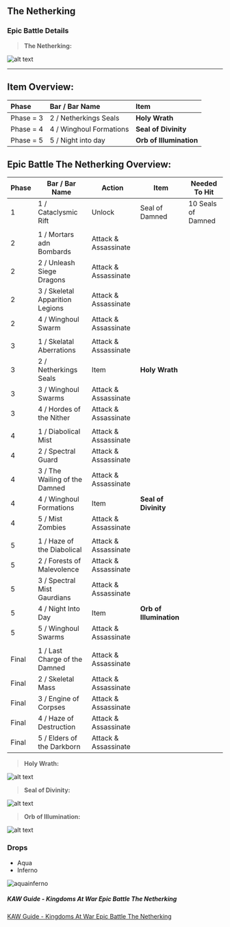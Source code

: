 
## The Netherking
### Epic Battle Details

> **The Netherking:**

![alt text][netherking]

-------------------

## Item Overview:

| Phase | Bar / Bar Name | Item |
| :--- | :--- | :--- |
| Phase = 3 | 2 / Netherkings Seals | **Holy Wrath** |
| Phase = 4 | 4 / Winghoul Formations | **Seal of Divinity** |
| Phase = 5 | 5 / Night into day | **Orb of Illumination** |

## Epic Battle The Netherking Overview:

| Phase | Bar / Bar Name | Action | Item | Needed To Hit |
| --- | --- | --- | --- | --- |
| 1 | 1 / Cataclysmic Rift | Unlock | Seal of Damned | 10 Seals of Damned |
| | | | | |
| 2 | 1 / Mortars adn Bombards | Attack & Assassinate | |
| 2 | 2 / Unleash Siege Dragons | Attack & Assassinate | |
| 2 | 3 / Skeletal Apparition Legions | Attack & Assassinate | |
| 2 | 4 / Winghoul Swarm | Attack & Assassinate | |
| | | | | |
| 3 | 1 / Skelatal Aberrations | Attack & Assassinate | |
| 3 | 2 / Netherkings Seals | Item | **Holy Wrath** |
| 3 | 3 / Winghoul Swarms | Attack & Assassinate | |
| 3 | 4 / Hordes of the Nither | Attack & Assassinate | |
| | | | | |
| 4 | 1 / Diabolical Mist | Attack & Assassinate | |
| 4 | 2 / Spectral Guard | Attack & Assassinate | |
| 4 | 3 / The Wailing of the Damned | Attack & Assassinate | |
| 4 | 4 / Winghoul Formations | Item | **Seal of Divinity** |
| 4 | 5 / Mist Zombies | Attack & Assassinate | |
| | | | | |
| 5 | 1 / Haze of the Diabolical | Attack & Assassinate | |
| 5 | 2 / Forests of Malevolence | Attack & Assassinate | |
| 5 | 3 / Spectral Mist Gaurdians | Attack & Assassinate | |
| 5 | 4 / Night Into Day |  Item | **Orb of Illumination** |
| 5 | 5 / Winghoul Swarms | Attack & Assassinate | |
| | | | | |
| Final | 1 / Last Charge of the Damned |  Attack & Assassinate | |
| Final | 2 / Skeletal Mass |  Attack & Assassinate | |
| Final | 3 / Engine of Corpses |  Attack & Assassinate | |
| Final | 4 / Haze of Destruction | Attack & Assassinate | |
| Final | 5 / Elders of the Darkborn | Attack & Assassinate | |


> **Holy Wrath:**

![alt text][holywrath]

> **Seal of Divinity:**

![alt text][sealofdivinity]

> **Orb of Illumination:**

![alt text][orbofillumination]

[netherking]: https://user-images.githubusercontent.com/7799233/29479305-9bd6013c-842e-11e7-9659-f62eb36fdaf9.png "The Netherking"
[holywrath]: https://user-images.githubusercontent.com/7799233/29479396-32d81f48-842f-11e7-9aa5-203c23d53df5.png "Holy Wrath"
[sealofdivinity]: https://user-images.githubusercontent.com/7799233/29479389-23d928ac-842f-11e7-9de7-443f36c582bb.png "Seal of Divinity"
[orbofillumination]: https://user-images.githubusercontent.com/7799233/29479432-69913236-842f-11e7-8f76-7584c52eb2e6.png "Orb of Illumination"


### Drops

* Aqua
* Inferno

![aquainferno](https://user-images.githubusercontent.com/7799233/29479413-44231780-842f-11e7-9513-ba21dc075cf2.png)

##### KAW Guide - Kingdoms At War Epic Battle The Netherking 

[KAW Guide - Kingdoms At War Epic Battle The Netherking](http://www.kingdomsatwar.com/)


